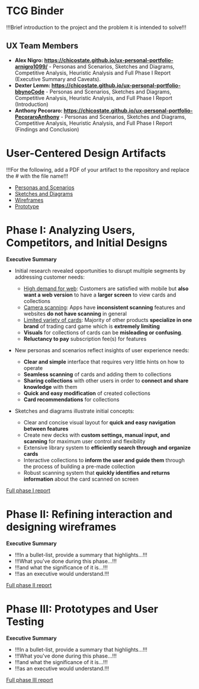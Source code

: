 # TCG Binder

!!!Brief introduction to the project and the problem it is intended to solve!!!

## UX Team Members

* **Alex Nigro: https://chicostate.github.io/ux-personal-portfolio-arnigro1099/** - Personas and Scenarios, Sketches and Diagrams, Competitive Analysis, Heuristic Analysis and Full Phase I Report (Executive Summary and Caveats).
* **Dexter Lemm: https://chicostate.github.io/ux-personal-portfolio-bbynoCode** - Personas and Scenarios, Sketches and Diagrams, Competitive Analysis, Heuristic Analysis, and Full Phase I Report (Introduction)
* **Anthony Pecoraro: https://chicostate.github.io/ux-personal-portfolio-PecoraroAnthony** - Personas and Scenarios, Sketches and Diagrams, Competitive Analysis, Heuristic Analysis, and Full Phase I Report (Findings and Conclusion) 

# User-Centered Design Artifacts
 
!!!For the following, add a PDF of your artifact to the repository and replace the # with the file name!!!

* [Personas and Scenarios](personas/)
* [Sketches and Diagrams](sketches/)
* [Wireframes](wireframes/)
* [Prototype](#)

# Phase I: Analyzing Users, Competitors, and Initial Designs

**Executive Summary**

* Initial research revealed opportunities to disrupt multiple segments by addressing customer needs:
  *  <ins>High demand for web</ins>: Customers are satisfied with mobile but **also want a web version** to have a **larger screen** to view cards and collections
  *  <ins>Camera scanning</ins>: Apps have **inconsistent scanning** features and websites **do not have scanning** in general
  *  <ins>Limited variety of cards</ins>: Majority of other products **specialize in one brand** of trading card game which is **extremely limiting**
  *  **Visuals** for collections of cards can be **misleading or confusing**.
  *  **Reluctancy to pay** subscription fee(s) for features

* New personas and scenarios reflect insights of user experience needs:
  * **Clear and simple** interface that requires very little hints on how to operate
  * **Seamless scanning** of cards and adding them to collections
  * **Sharing collections** with other users in order to **connect and share knowledge** with them
  * **Quick and easy modification** of created collections
  * **Card recommendations** for collections
 
* Sketches and diagrams illustrate initial concepts:
  * Clear and concise visual layout for **quick and easy navigation between features**
  * Create new decks with **custom settings, manual input, and scanning** for maximum user control and flexibility
  * Extensive library system to **efficiently search through and organize cards**
  * Interactive collections to **inform the user and guide them** through the process of building a pre-made collection
  * Robust scanning system that **quickly identifies and returns information** about the card scanned on screen

[Full phase I report](phaseI/)

# Phase II: Refining interaction and designing wireframes

**Executive Summary**

* !!!In a bullet-list, provide a summary that highlights...!!!
* !!!What you've done during this phase...!!!
* !!!and what the significance of it is...!!!
* !!!as an executive would understand.!!!

[Full phase II report](phaseII/)

# Phase III: Prototypes and User Testing

**Executive Summary**

* !!!In a bullet-list, provide a summary that highlights...!!!
* !!!What you've done during this phase...!!!
* !!!and what the significance of it is...!!!
* !!!as an executive would understand.!!!

[Full phase III report](phaseIII/)
